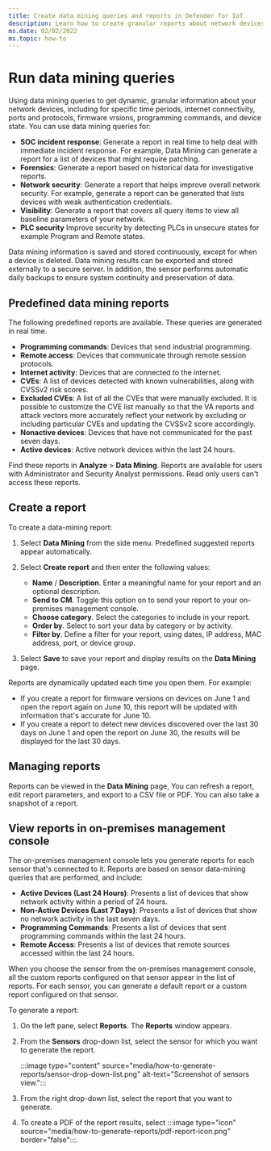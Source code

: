 ```yaml
---
title: Create data mining queries and reports in Defender for IoT
description: Learn how to create granular reports about network devices.
ms.date: 02/02/2022
ms.topic: how-to
---
```


# Run data mining queries

Using data mining queries to get dynamic, granular information about your network devices, including for specific time periods, internet connectivity, ports and protocols, firmware vrsions, programming commands, and device state. You can use data mining queries for:

- **SOC incident response**: Generate a report in real time to help deal with immediate incident response. For example, Data Mining can generate a report for a list of devices that might require patching.
- **Forensics**: Generate a report based on historical data for investigative reports.
- **Network security**: Generate a report that helps improve overall network security. For example, generate a report can be generated that lists devices with weak authentication credentials.
- **Visibility**: Generate a report that covers all query items to view all baseline parameters of your network.
- **PLC security** Improve security by detecting PLCs in unsecure states for example Program and Remote states.

Data mining information is saved and stored continuously, except for when a device is deleted. Data mining results can be exported and stored externally to a secure server. In addition, the sensor performs automatic daily backups to ensure system continuity and preservation of data.

## Predefined data mining reports

The following predefined reports are available. These queries are generated in real time.

- **Programming commands**: Devices that send industrial programming.
- **Remote access**: Devices that communicate through remote session protocols.
- **Internet activity**: Devices that are connected to the internet.
- **CVEs**: A list of devices detected with known vulnerabilities, along with CVSSv2 risk scores.
- **Excluded CVEs**: A list of all the CVEs that were manually excluded. It is possible to customize the CVE list manually so that the VA reports and attack vectors more accurately reflect your network by excluding or including particular CVEs and updating the CVSSv2 score accordingly.
- **Nonactive devices**: Devices that have not communicated for the past seven days.
- **Active devices**: Active network devices within the last 24 hours.

Find these reports in **Analyze** > **Data Mining**. Reports are available for users with Administrator and Security Analyst permissions. Read only users can't access these reports.

## Create a report
To create a data-mining report:

1. Select **Data Mining** from the side menu. Predefined suggested reports appear automatically.

1. Select **Create report** and then enter the following values:

    - **Name** / **Description**. Enter a meaningful name for your report and an optional description.
    - **Send to CM**. Toggle this option on to send your report to your on-premises management console.
    - **Choose category**. Select the categories to include in your report.
    - **Order by**. Select to sort your data by category or by activity.
    - **Filter by**. Define a filter for your report, using dates, IP address, MAC address, port, or device group.

1. Select **Save** to save your report and display results on the **Data Mining** page.

Reports are dynamically updated each time you open them. For example:
- If you create a report for firmware versions on devices on June 1 and open the report again on June 10, this report will be updated with information that's accurate for June 10.
- If you create a report to detect new devices discovered over the last 30 days on June 1 and open the report on June 30, the results will be displayed for the last 30 days.

## Managing reports

Reports can be viewed in the **Data Mining** page, You can refresh a report, edit report parameters, and export to a CSV file or PDF. You can also take a snapshot of a report.


## View reports in on-premises management console

The on-premises management console lets you generate reports for each sensor that's connected to it. Reports are based on sensor data-mining queries that are performed, and include:

- **Active Devices (Last 24 Hours)**: Presents a list of devices that show network activity within a period of 24 hours.
- **Non-Active Devices (Last 7 Days)**: Presents a list of devices that show no network activity in the last seven days.
- **Programming Commands**: Presents a list of devices that sent programming commands within the last 24 hours.
- **Remote Access**: Presents a list of devices that remote sources accessed within the last 24 hours.

When you choose the sensor from the on-premises management console, all the custom reports configured on that sensor appear in the list of reports. For each sensor, you can generate a default report or a custom report configured on that sensor.

To generate a report:

1. On the left pane, select **Reports**. The **Reports** window appears.

2. From the **Sensors** drop-down list, select the sensor for which you want to generate the report.

   :::image type="content" source="media/how-to-generate-reports/sensor-drop-down-list.png" alt-text="Screenshot of sensors view.":::

3. From the right drop-down list, select the report that you want to generate.

4. To create a PDF of the report results, select :::image type="icon" source="media/how-to-generate-reports/pdf-report-icon.png" border="false":::.
